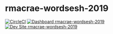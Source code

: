 # rmacrae-wordsesh-2019

[![CircleCI](https://circleci.com/gh/pantheon-training-org/rmacrae-wordsesh-2019.svg?style=shield)](https://circleci.com/gh/pantheon-training-org/rmacrae-wordsesh-2019)
[![Dashboard rmacrae-wordsesh-2019](https://img.shields.io/badge/dashboard-rmacrae_wordsesh_2019-yellow.svg)](https://dashboard.pantheon.io/sites/67b5d959-3aca-45b8-bacf-bca84c7e065c#dev/code)
[![Dev Site rmacrae-wordsesh-2019](https://img.shields.io/badge/site-rmacrae_wordsesh_2019-blue.svg)](http://dev-rmacrae-wordsesh-2019.pantheonsite.io/)